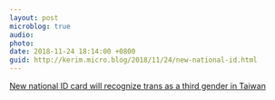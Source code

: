 ```yaml
---
layout: post
microblog: true
audio: 
photo: 
date: 2018-11-24 18:14:00 +0800
guid: http://kerim.micro.blog/2018/11/24/new-national-id.html
---
```

[New national ID card will recognize trans as a third gender in Taiwan](https://www.gaystarnews.com/article/new-national-id-card-will-recognize-trans-as-a-third-gender-in-taiwan/#gs.f76a738)
